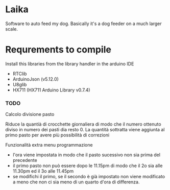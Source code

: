 # Laika

Software to auto feed my dog.
Basically it's a dog feeder on a much larger scale.

# Requrements to compile

Install this libraries from the library handler in the arduino IDE

- RTClib
- ArduinoJson (v5.12.0)
- U8glib
- HX711 (HX711 Arduino Library v0.7.4)

### TODO

Calcolo divisione pasto

Riduce la quantià di crocchette giornaliera di modo che il numero ottenuto diviso in numero dei pasti dia resto 0.
La quantità sottratta viene aggiunta al primo pasto per avere più possibilità di correzioni

Funzionalità extra menu programmazione

- l'ora viene impostata in modo che il pasto sucessivo non sia prima del precedente
- il primo pasto non può essere dopo le 11.15pm di modo che il 2o sia alle 11.30pm ed il 3o alle 11.45pm
- se modifichi il primo, se il secondo è già impostato non viene modificato a meno che non ci sia meno di un quarto d'ora di differenza.
